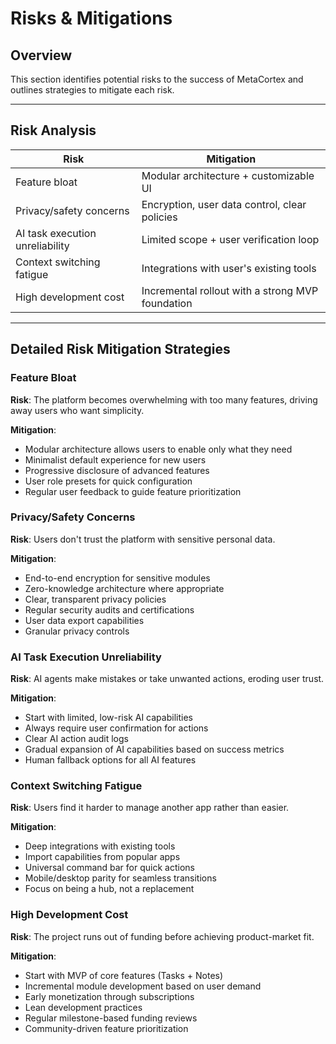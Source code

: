 # Risks & Mitigations

## Overview
This section identifies potential risks to the success of MetaCortex and outlines strategies to mitigate each risk.

---

## Risk Analysis

| Risk                              | Mitigation                                          |
|----------------------------------|------------------------------------------------------|
| Feature bloat                    | Modular architecture + customizable UI              |
| Privacy/safety concerns          | Encryption, user data control, clear policies        |
| AI task execution unreliability  | Limited scope + user verification loop               |
| Context switching fatigue        | Integrations with user's existing tools              |
| High development cost            | Incremental rollout with a strong MVP foundation     |

---

## Detailed Risk Mitigation Strategies

### Feature Bloat
**Risk**: The platform becomes overwhelming with too many features, driving away users who want simplicity.

**Mitigation**:
- Modular architecture allows users to enable only what they need
- Minimalist default experience for new users
- Progressive disclosure of advanced features
- User role presets for quick configuration
- Regular user feedback to guide feature prioritization

### Privacy/Safety Concerns
**Risk**: Users don't trust the platform with sensitive personal data.

**Mitigation**:
- End-to-end encryption for sensitive modules
- Zero-knowledge architecture where appropriate
- Clear, transparent privacy policies
- Regular security audits and certifications
- User data export capabilities
- Granular privacy controls

### AI Task Execution Unreliability
**Risk**: AI agents make mistakes or take unwanted actions, eroding user trust.

**Mitigation**:
- Start with limited, low-risk AI capabilities
- Always require user confirmation for actions
- Clear AI action audit logs
- Gradual expansion of AI capabilities based on success metrics
- Human fallback options for all AI features

### Context Switching Fatigue
**Risk**: Users find it harder to manage another app rather than easier.

**Mitigation**:
- Deep integrations with existing tools
- Import capabilities from popular apps
- Universal command bar for quick actions
- Mobile/desktop parity for seamless transitions
- Focus on being a hub, not a replacement

### High Development Cost
**Risk**: The project runs out of funding before achieving product-market fit.

**Mitigation**:
- Start with MVP of core features (Tasks + Notes)
- Incremental module development based on user demand
- Early monetization through subscriptions
- Lean development practices
- Regular milestone-based funding reviews
- Community-driven feature prioritization